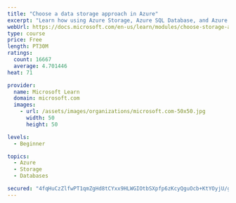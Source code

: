 ```yaml
---
title: "Choose a data storage approach in Azure"
excerpt: "Learn how using Azure Storage, Azure SQL Database, and Azure Cosmos DB - or a combination of them - for your business scenario is the best way to get the most performant solution."
webUrl: https://docs.microsoft.com/en-us/learn/modules/choose-storage-approach-in-azure/
type: course
price: Free
length: PT30M
ratings:
  count: 16667
  average: 4.701446
heat: 71

provider:
  name: Microsoft Learn
  domain: microsoft.com
  images:
    - url: /assets/images/organizations/microsoft.com-50x50.jpg
      width: 50
      height: 50

levels:
  - Beginner

topics:
  - Azure
  - Storage
  - Databases

secured: "4fqHuCzZlfwPT1qmZgHd8tCYxx9HLWGIOtbSXpfp6zKcyQguOcb+KtYOyjU/gRBc12Xyat4vqg8sEJ7zeq0P4N61Eqf8cqR4QAd4wRKBxT1eGcDAqR58694TWxjaZ7dk0514o7hEbiiXUlYL0oPF5KCFHsPj056YCzl1/uHKzRd7RvrgGAEEIbE6DjEwuPmK3McG3OpOM4h5TNxCWQyzqdGb/Xj6Aug0bd687ZV1O65cfVw0Ya9D7JfBmK2tLvoSytAfJz0NOHmV8ZAx9XB6nASrtiETW9MbpdFqOmNpEZQcoEwENYxB3NF9yIGKfxoMXk1UdRHi6m4P9LHPR16CUcgL57gZYbdMcB8I0LJLvAOOXESBKYQFckX2EaOzJvF8vyEgk3s6GV8aufBomRyaIblrrlYixu+siwxzpNixaPuxvbrIcoY3gBrOr/l4d3oE;wCRTi5W09/Q6go3NPysIHg=="
---
```


